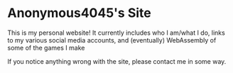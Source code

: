 # Anonymous4045's Site
This is my personal website! It currently includes who I am/what I do, links to my various social media accounts, and (eventually) WebAssembly of some of the games I make

If you notice anything wrong with the site, please contact me in some way.
